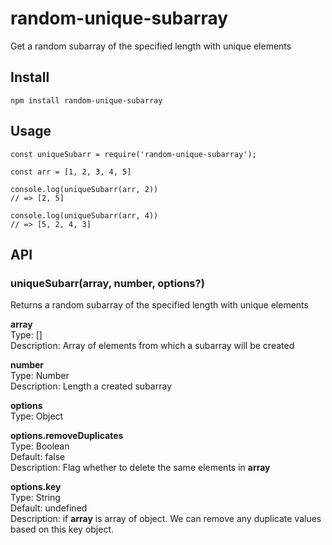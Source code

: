 # random-unique-subarray
Get a random subarray of the specified length with unique elements
## Install
`npm install random-unique-subarray`
## Usage
```
const uniqueSubarr = require('random-unique-subarray');

const arr = [1, 2, 3, 4, 5]

console.log(uniqueSubarr(arr, 2))
// => [2, 5]

console.log(uniqueSubarr(arr, 4))
// => [5, 2, 4, 3]
```
## API
### uniqueSubarr(array, number, options?)     
Returns a random subarray of the specified length with unique elements      
      
__array__         
Type: []       
Description: Array of elements from which a subarray will be created      

__number__      
Type: Number      
Description: Length a created subarray      

__options__     
Type: Object      
      
__options.removeDuplicates__    
Type: Boolean   
Default: false    
Description: Flag whether to delete the same elements in __array__      

__options.key__    
Type: String   
Default: undefined    
Description: if __array__ is array of object. We can remove any duplicate values based on this key object.
